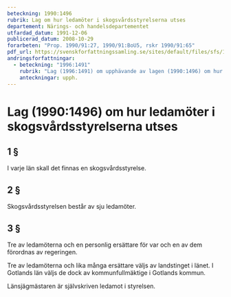 ```yaml
---
beteckning: 1990:1496
rubrik: Lag om hur ledamöter i skogsvårdsstyrelserna utses
departement: Närings- och handelsdepartementet
utfardad_datum: 1991-12-06
publicerad_datum: 2008-10-29
forarbeten: "Prop. 1990/91:27, 1990/91:BoU5, rskr 1990/91:65"
pdf_url: https://svenskforfattningssamling.se/sites/default/files/sfs/1991-12/SFS1990-1496.pdf
andringsforfattningar:
  - beteckning: "1996:1491"
    rubrik: "Lag (1996:1491) om upphävande av lagen (1990:1496) om hur ledamöter i skogsvårdsstyrelserna utses"
    anteckningar: upph.
---
```


# Lag (1990:1496) om hur ledamöter i skogsvårdsstyrelserna utses

## 1 §

I varje län skall det finnas en skogsvårdsstyrelse.

## 2 §

Skogsvårdsstyrelsen består av sju ledamöter.

## 3 §

Tre av ledamöterna och en personlig ersättare för var och en av dem förordnas av regeringen.

Tre av ledamöterna och lika många ersättare väljs av landstinget i länet. I Gotlands län väljs de dock av kommunfullmäktige i Gotlands kommun.

Länsjägmästaren är självskriven ledamot i styrelsen.